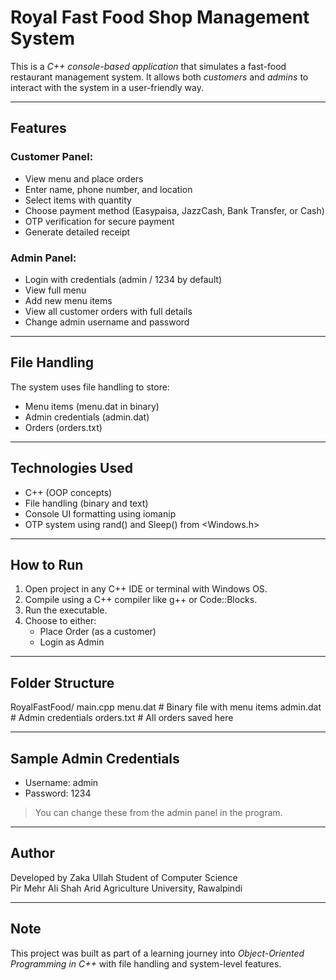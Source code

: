 # Royal Fast Food Shop Management System

This is a *C++ console-based application* that simulates a fast-food restaurant management system. It allows both *customers* and *admins* to interact with the system in a user-friendly way.

---

## Features

### Customer Panel:
- View menu and place orders
- Enter name, phone number, and location
- Select items with quantity
- Choose payment method (Easypaisa, JazzCash, Bank Transfer, or Cash)
- OTP verification for secure payment
- Generate detailed receipt

### Admin Panel:
- Login with credentials (admin / 1234 by default)
- View full menu
- Add new menu items
- View all customer orders with full details
- Change admin username and password

---

## File Handling

The system uses file handling to store:
- Menu items (menu.dat in binary)
- Admin credentials (admin.dat)
- Orders (orders.txt)

---

## Technologies Used

- C++ (OOP concepts)
- File handling (binary and text)
- Console UI formatting using iomanip
- OTP system using rand() and Sleep() from <Windows.h>

---

## How to Run

1. Open project in any C++ IDE or terminal with Windows OS.
2. Compile using a C++ compiler like g++ or Code::Blocks.
3. Run the executable.
4. Choose to either:
   - Place Order (as a customer)
   - Login as Admin

---

## Folder Structure
RoyalFastFood/ main.cpp 
menu.dat         # Binary file with menu items 
admin.dat        # Admin credentials
orders.txt       # All orders saved here

---

## Sample Admin Credentials

- Username: admin
- Password: 1234

> You can change these from the admin panel in the program.

---

## Author

Developed by Zaka Ullah
Student of Computer Science  
Pir Mehr Ali Shah Arid Agriculture University, Rawalpindi

---

## Note

This project was built as part of a learning journey into *Object-Oriented Programming in C++* with file handling and system-level features.